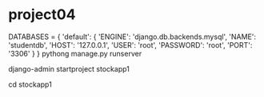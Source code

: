 # project04


DATABASES = {
    'default': {
        'ENGINE': 'django.db.backends.mysql',
        'NAME': 'studentdb',
        'HOST': '127.0.0.1',
        'USER': 'root',
        'PASSWORD': 'root',
        'PORT': '3306'
    }
}
pythong manage.py runserver

django-admin startproject stockapp1

cd stockapp1